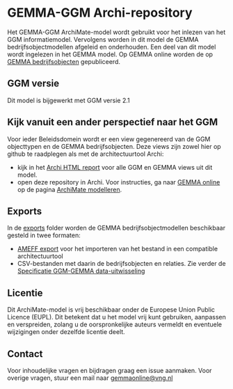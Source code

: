 # GEMMA-GGM Archi-repository

Het GEMMA-GGM ArchiMate-model wordt gebruikt voor het inlezen van het GGM informatiemodel. Vervolgens worden in dit model de GEMMA bedrijfsobjectmodellen afgeleid en onderhouden. Een deel van dit model wordt ingelezen in het GEMMA model. Op GEMMA online worden de op [GEMMA bedrijfsobjecten](https://www.gemmaonline.nl/index.php/Bedrijfsobjecten) gepubliceerd.

## GGM versie

Dit model is bijgewerkt met GGM versie 2.1

## Kijk vanuit een ander perspectief naar het GGM

Voor ieder Beleidsdomein wordt er een view gegenereerd van de GGM objecttypen en de GEMMA bedrijfsobjecten. Deze views zijn zowel hier op github te raadplegen als met de architectuurtool Archi:
- kijk in het [Archi HTML report](https://vng-realisatie.github.io/GEMMA-GGM-Archi-repository/) voor alle GGM en GEMMA views uit dit model. 
- open deze repository in Archi. Voor instructies, ga naar [GEMMA online](https://www.gemmaonline.nl/) op de pagina [ArchiMate modelleren](https://www.gemmaonline.nl/index.php/ArchiMate_modelleren).

## Exports

In de [exports](exports) folder worden de GEMMA bedrijfsobjectmodellen beschikbaar gesteld in twee formaten:
- [AMEFF export](exports/GEMMA-GGM%20AMEFF.xml) voor het importeren van het bestand in een compatible architectuurtool
- CSV-bestanden met daarin de bedrijfsobjecten en relaties. Zie verder de [Specificatie GGM-GEMMA data-uitwisseling](exports/Specificatie%20GGM-GEMMA%20data-uitwisseling.md)

## Licentie

Dit ArchiMate-model is vrij beschikbaar onder de Europese Union Public Licence (EUPL). Dit betekent dat u het model vrij kunt gebruiken, aanpassen en verspreiden, zolang u de oorspronkelijke auteurs vermeldt en eventuele wijzigingen onder dezelfde licentie deelt.

## Contact

Voor inhoudelijke vragen en bijdragen graag een issue aanmaken. Voor overige vragen, stuur een mail naar gemmaonline@vng.nl
